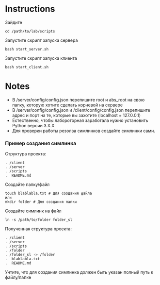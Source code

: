 # Instructions

Зайдите
  ```
  cd /path/to/lab/scripts
  ```
Запустите скрипт запуска сервера
  ```
  bash start_server.sh
  ```
Запустите скрипт запуска клиента
  ```
  bash start_client.sh
  ```

# Notes
- В /server/config/config.json перепишите root и abs_root на свою папку, которую хотите сделать корневой на сервере
- В /server/config/config.json и /client/config/config.json перепишите адрес и порт на те, которые вы захотите (localhost = 127.0.0.1)
- Естественно, чтобы лабороторная заработала нужно установить Python версии 3.X.X
- Для проверки работы резолва симлинков создайте симлинки сами.

### Пример создания симлинка

Структура проекта:
```
. /client
. /server
. /scripts
.  README.md
```
Создайте папку/файл
```
touch blablabla.txt # Для создания файла
или
mkdir folder # Для создания папки
```
Создайте симлинк на файл
```
ln -s /path/to/folder folder_sl
```
Полученная структура проекта:
```
. /client
. /server
. /scripts
. /folder
. /folder_sl -> /folder
.  blablabla.txt
.  README.md
```
Учтите, что для создания симлинка должен быть указан полный путь к файлу/папке
